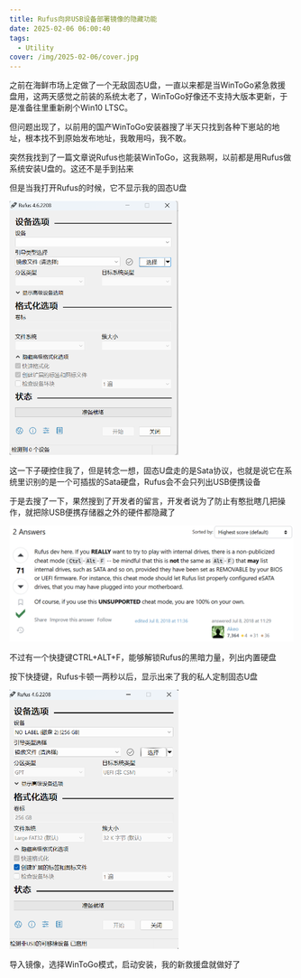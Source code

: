 ```yaml
---
title: Rufus向非USB设备部署镜像的隐藏功能
date: 2025-02-06 06:00:40
tags:
  - Utility
cover: /img/2025-02-06/cover.jpg
---
```


之前在海鲜市场上定做了一个无敌固态U盘，一直以来都是当WinToGo紧急救援盘用，这两天感觉之前装的系统太老了，WinToGo好像还不支持大版本更新，于是准备往里重新刷个Win10 LTSC。

但问题出现了，以前用的国产WinToGo安装器搜了半天只找到各种下崽站的地址，根本找不到原始发布地址，我敢用吗，我不敢。

突然我找到了一篇文章说Rufus也能装WinToGo，这我熟啊，以前都是用Rufus做系统安装U盘的。这还不是手到拈来

但是当我打开Rufus的时候，它不显示我的固态U盘

<img src="../img/2025-02-06/1.png" alt="pre" width="300">

这一下子硬控住我了，但是转念一想，固态U盘走的是Sata协议，也就是说它在系统里识别的是一个可插拔的Sata硬盘，Rufus会不会只列出USB便携设备

于是去搜了一下，果然搜到了开发者的留言，开发者说为了防止有憨批瞎几把操作，就把除USB便携存储器之外的硬件都隐藏了

<img src="../img/2025-02-06/2.png" alt="pre" width="800">

不过有一个快捷键CTRL+ALT+F，能够解锁Rufus的黑暗力量，列出内置硬盘

按下快捷键，Rufus卡顿一两秒以后，显示出来了我的私人定制固态U盘

<img src="../img/2025-02-06/3.png" alt="pre" width="300">

导入镜像，选择WinToGo模式，启动安装，我的新救援盘就做好了



